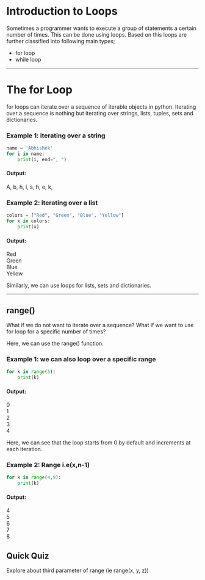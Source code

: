 # Introduction to Loops
Sometimes a programmer wants to execute a group of statements a certain number of times. This can be done using loops. Based on this loops are further classified into following main types; 
- for loop
- while loop
---

# The for Loop
for loops can iterate over a sequence of iterable objects in python. Iterating over a sequence is nothing but iterating over strings, lists, tuples, sets and dictionaries.

### Example 1: iterating over a string

```python 
name = 'Abhishek'
for i in name:
    print(i, end=", ")
```
#### Output:

A, b, h, i, s, h, e, k,
 

### Example 2: iterating over a list

``` python 
colors = ["Red", "Green", "Blue", "Yellow"]
for x in colors:
    print(x)
```
#### Output:

Red\
Green\
Blue\
Yellow

Similarly, we can use loops for lists, sets and dictionaries.

---
## range()
What if we do not want to iterate over a sequence? What if we want to use for loop for a specific number of times?

Here, we can use the range() function.

### Example 1: we can also loop over a specific range
```python
for k in range(5):
    print(k)
```
#### Output:

0\
1\
2\
3\
4

Here, we can see that the loop starts from 0 by default and increments at each iteration.

### Example 2: Range i.e(x,n-1)
```python
for k in range(4,9):
    print(k)
```
#### Output:

4\
5\
6\
7\
8

## Quick Quiz
Explore about third parameter of range (ie range(x, y, z))
